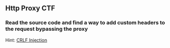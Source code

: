 ## **Http Proxy CTF**

### Read the source code and find a way to add custom headers to the request bypassing the proxy

Hint: <a href="https://owasp.org/www-community/vulnerabilities/CRLF_Injection">CRLF Injection</a>